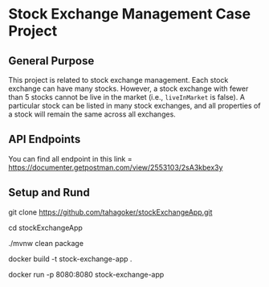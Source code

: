 # Stock Exchange Management Case Project

## General Purpose

This project is related to stock exchange management. Each stock exchange can have many stocks. However, a stock exchange with fewer than 5 stocks cannot be live in the market (i.e., `liveInMarket` is false). A particular stock can be listed in many stock exchanges, and all properties of a stock will remain the same across all exchanges.

## API Endpoints

You can find all endpoint in this link = https://documenter.getpostman.com/view/2553103/2sA3kbex3y


## Setup and Rund

git clone https://github.com/tahagoker/stockExchangeApp.git

cd stockExchangeApp

./mvnw clean package

docker build -t stock-exchange-app .

docker run -p 8080:8080 stock-exchange-app



